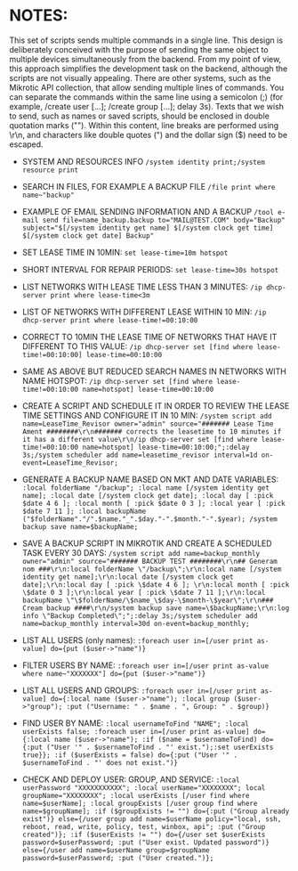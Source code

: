 # NOTES:

This set of scripts sends multiple commands in a single line. This design is deliberately conceived with the purpose of sending the same object to multiple devices simultaneously from the backend. From my point of view, this approach simplifies the development task on the backend, although the scripts are not visually appealing.
There are other systems, such as the Mikrotic API collection, that allow sending multiple lines of commands.
You can separate the commands within the same line using a semicolon (;) (for example, /create user [...]; /create group [...]; delay 3s).
Texts that we wish to send, such as names or saved scripts, should be enclosed in double quotation marks (""). Within this content, line breaks are performed using \r\n, and characters like double quotes (") and the dollar sign ($) need to be escaped.


- SYSTEM AND RESOURCES INFO
  `/system identity print;/system resource print`

- SEARCH IN FILES, FOR EXAMPLE A BACKUP FILE
  `/file print where name~"backup"`

- EXAMPLE OF EMAIL SENDING INFORMATION AND A BACKUP
`/tool e-mail send file=name_backup.backup to="MAIL@TEST.COM" body="Backup" subject="$[/system identity get name] $[/system clock get time] $[/system clock get date] Backup"`

- SET LEASE TIME IN 10MIN:
`set lease-time=10m hotspot`

- SHORT INTERVAL FOR REPAIR PERIODS:
`set lease-time=30s hotspot`

- LIST NETWORKS WITH LEASE TIME LESS THAN 3 MINUTES:
`/ip dhcp-server print where lease-time<3m`

- LIST OF NETWORKS WITH DIFFERENT LEASE WITHIN 10 MIN:
`/ip dhcp-server print where lease-time!=00:10:00`

- CORRECT TO 10MIN THE LEASE TIME OF NETWORKS THAT HAVE IT DIFFERENT TO THIS VALUE:
`/ip dhcp-server set [find where lease-time!=00:10:00] lease-time=00:10:00`

- SAME AS ABOVE BUT REDUCED SEARCH NAMES IN NETWORKS WITH NAME HOTSPOT:
`/ip dhcp-server set [find where lease-time!=00:10:00 name=hotspot] lease-time=00:10:00`

- CREATE A SCRIPT AND SCHEDULE IT IN ORDER TO REVIEW THE LEASE TIME SETTINGS AND CONFIGURE IT IN 10 MIN:
`/system script add name=LeaseTime_Revisor owner="admin" source="####### Lease Time Ament ########\r\n####### corrects the leasetime to 10 minutes if it has a different value\r\n/ip dhcp-server set [find where lease-time!=00:10:00 name=hotspot] lease-time=00:10:00;";:delay 3s;/system scheduler add name=leasetime_revisor interval=1d on-event=LeaseTime_Revisor;`

- GENERATE A BACKUP NAME BASED ON MKT AND DATE VARIABLES:
`:local folderName "/backup"; :local name [/system identity get name]; :local date [/system clock get date]; :local day [ :pick $date 4 6 ]; :local month [ :pick $date 0 3 ]; :local year [ :pick $date 7 11 ]; :local backupName ("$folderName"."/".$name."_".$day."-".$month."-".$year); /system backup save name=$backupName;`

- SAVE A BACKUP SCRIPT IN MIKROTIK AND CREATE A SCHEDULED TASK EVERY 30 DAYS:
`/system script add name=backup_monthly owner="admin" source="####### BACKUP TEST ########\r\n## Generam nom ###\r\n:local folderName \"/backup\";\r\n:local name [/system identity get name];\r\n:local date [/system clock get date];\r\n:local day [ :pick \$date 4 6 ]; \r\n:local month [ :pick \$date 0 3 ];\r\n:local year [ :pick \$date 7 11 ];\r\n:local backupName \"\$folderName/\$name_\$day-\$month-\$year\";\r\n### Cream backup ####\r\n/system backup save name=\$backupName;\r\n:log info \"Backup Completed\";";:delay 3s;/system scheduler add name=backup_monthly interval=30d on-event=backup_monthly;`

- LIST ALL USERS (only names):
`:foreach user in=[/user print as-value] do={put ($user->"name")}`

- FILTER USERS BY NAME:
`:foreach user in=[/user print as-value where name~"XXXXXXX"] do={put ($user->"name")}`

- LIST ALL USERS AND GROUPS:
`:foreach user in=[/user print as-value] do={:local name ($user->"name"); :local group ($user->"group"); :put ("Username: " . $name . ", Group: " . $group)}`

- FIND USER BY NAME:
`:local usernameToFind "NAME"; :local userExists false; :foreach user in=[/user print as-value] do={:local name ($user->"name"); :if ($name = $usernameToFind) do={:put ("User '" . $usernameToFind . "' exist.");:set userExists true}}; :if ($userExists = false) do={:put ("User '" . $usernameToFind . "' does not exist.")}`

- CHECK AND DEPLOY USER: GROUP, AND SERVICE:
`:local userPassword "XXXXXXXXXXX"; :local userName="XXXXXXXX"; local groupName="XXXXXXXX"; :local userExists [/user find where name=$userName]; :local groupExists [/user group find where name=$groupName]; :if ($groupExists != "") do={:put ("Group already exist")} else={/user group add name=$userName policy="local, ssh, reboot, read, write, policy, test, winbox, api"; :put ("Group created")}; :if ($userExists != "") do={/user set $userExists password=$userPassword; :put ("User exist. Updated password")} else={/user add name=$userName group=$groupName password=$userPassword; :put ("User created.")};`
